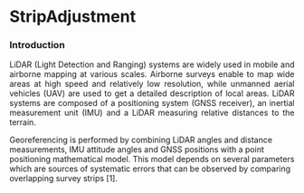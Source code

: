 # StripAdjustment

### Introduction
<p style="text-align: justify;">  
LiDAR (Light Detection and Ranging) systems are widely used in mobile and airborne mapping at
various scales. Airborne surveys enable to map wide areas at high speed and relatively low resolution,
while unmanned aerial vehicles (UAV) are used to get a detailed description of local areas. LiDAR systems
are composed of a positioning system (GNSS receiver), an inertial measurement unit (IMU) and a LiDAR
measuring relative distances to the terrain.

Georeferencing is performed by combining LiDAR angles and distance measurements, IMU attitude
angles and GNSS positions with a point positioning mathematical model. This model depends on several
parameters which are sources of systematic errors that can be observed by comparing overlapping survey
strips [1].
</p>
